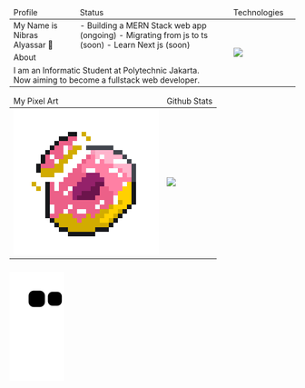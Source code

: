 <table>
    <thead>
        <tr>
            <td>Profile</td>
            <td>Status</td>
            <td>Technologies</td>
        </tr>
    </thead>
    <tbody>
        <tr>
            <td>My Name is Nibras Alyassar 👋</td>
            <td>
                - Building a MERN Stack web app (ongoing)
                - Migrating from js to ts (soon)
                - Learn Next js (soon)
            </td>
            <td rowspan="3">
                <img align="left" src="https://skillicons.dev/icons?i=react,nodejs,express,mongodb,php,html,css,tailwind,javascript,git,github,mysql,cpp,java&perline=7" />
            <td>
        </tr>
        <tr>
          <td colspan="2">About</td>
        </tr>
        <tr>
            <td colspan="2"> I am an Informatic Student at Polytechnic Jakarta. <br/>
                Now aiming to become a fullstack web developer.
            </td>
        </tr>  
    </tbody>
</table>

<table >
    <thead>
        <tr>
            <td>My Pixel Art</td>
            <td>Github Stats</td>
        </tr>
    </thead>
    <tbody>
        <tr>
            <td><img  src="https://github.com/dev4ult/dev4ult/blob/main/animatedDonut2.gif" /></td>
            <td> <img src="https://streak-stats.demolab.com/?user=dev4ult&theme=dark" /></td>
        </tr>
    </tbody>
</table>

###

<img align="center" src="https://github.com/dev4ult/dev4ult/blob/output/github-contribution-grid-snake.svg" />

###
